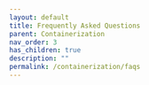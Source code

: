 ```yaml
---
layout: default
title: Frequently Asked Questions
parent: Containerization
nav_order: 3
has_children: true
description: ""
permalink: /containerization/faqs
---
```

